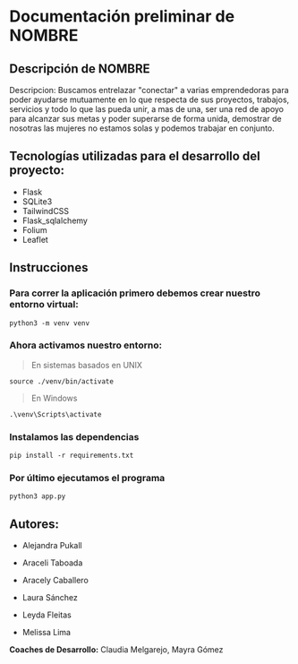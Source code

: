 # Documentación preliminar de NOMBRE

## **Descripción de NOMBRE**

Descripcion:
Buscamos entrelazar "conectar" a varias emprendedoras para poder ayudarse mutuamente en lo que respecta de sus proyectos, trabajos, servicios y todo lo
que las pueda unir, a mas de una, ser una red de apoyo para alcanzar sus metas y poder superarse de forma unida, demostrar de nosotras las mujeres no estamos solas y podemos trabajar en conjunto. 

## **Tecnologías utilizadas para el desarrollo del proyecto:**
- Flask
- SQLite3
- TailwindCSS
- Flask_sqlalchemy
- Folium
- Leaflet


## Instrucciones

### Para correr la aplicación primero debemos crear nuestro entorno virtual:

```
python3 -m venv venv
```
### Ahora activamos nuestro entorno:
> En sistemas basados en UNIX
```
source ./venv/bin/activate
```
> En Windows
```
.\venv\Scripts\activate
```
### Instalamos las dependencias
```
pip install -r requirements.txt
```
### Por último ejecutamos el programa
```
python3 app.py
```

## **Autores:**
- Alejandra Pukall

- Araceli Taboada

- Aracely Caballero

- Laura Sánchez

- Leyda Fleitas

- Melissa Lima


**Coaches de Desarrollo:** Claudia Melgarejo, Mayra Gómez
